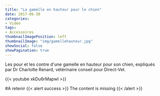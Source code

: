 ```yaml
---
title: "La gamelle en hauteur pour le chien"
date: 2017-06-30
categories:
- Vidéo
tags:
- Accessoires
thumbnailImagePosition: left
thumbnailImage: "img/gamellehauteur.jpg"
showSocial: false
showPagination: true
---
```


Les pour et les contre d'une gamelle en hauteur pour son chien, expliqués par Dr Charlotte Renard, vétérinaire conseil pour Direct-Vet.

<!--more-->

{{< youtube xkDu6rMapwI >}}

#A retenir
{{< alert success >}}
The content is missing
{{< /alert >}}

